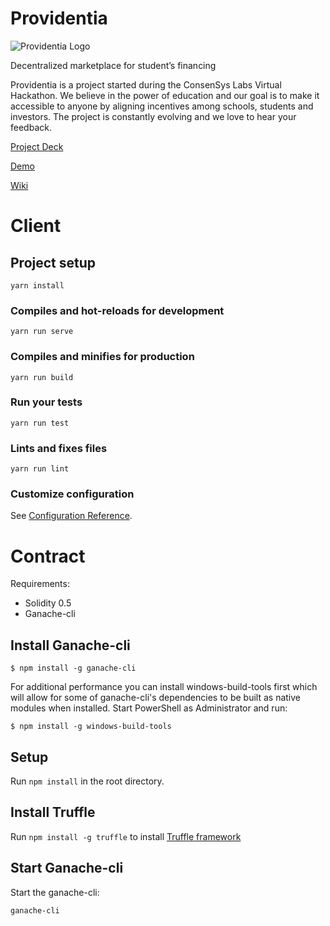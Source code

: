 # Providentia

![Providentia Logo](https://providentia.network/providentia-logo-color.png)

Decentralized marketplace for student’s financing

Providentia is a project started during the ConsenSys Labs Virtual Hackathon. We believe in the power of education and our goal is to make it accessible to anyone by aligning incentives among schools, students and investors. The project is constantly evolving and we love to hear your feedback.

[Project Deck](https://docs.google.com/presentation/d/1fpNgI7xpRjkgp3_P1mCDgFF6ZIZ72lnBsix1NoXmHXY/edit?usp=sharing)

[Demo](https://providentia.network)

[Wiki](https://github.com/ugolino/providentia/wiki)

# Client

## Project setup
```
yarn install
```

### Compiles and hot-reloads for development
```
yarn run serve
```

### Compiles and minifies for production
```
yarn run build
```

### Run your tests
```
yarn run test
```

### Lints and fixes files
```
yarn run lint
```

### Customize configuration
See [Configuration Reference](https://cli.vuejs.org/config/).


# Contract

Requirements:
* Solidity 0.5
* Ganache-cli

## Install Ganache-cli

`$ npm install -g ganache-cli`

For additional performance you can install windows-build-tools first which will allow for some of ganache-cli's dependencies to be built as native modules when installed. Start PowerShell as Administrator and run:

`$ npm install -g windows-build-tools`

## Setup
Run `npm install` in the root directory.

## Install Truffle
Run `npm install -g truffle` to install [Truffle framework](http://truffleframework.com/docs/getting_started/installation)

## Start Ganache-cli

Start the ganache-cli:

`ganache-cli `


